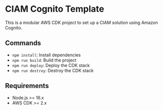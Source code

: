 # CIAM Cognito Template

This is a modular AWS CDK project to set up a CIAM solution using Amazon Cognito.

## Commands

- `npm install`: Install dependencies
- `npm run build`: Build the project
- `npm run deploy`: Deploy the CDK stack
- `npm run destroy`: Destroy the CDK stack

## Requirements

- Node.js >= 16.x
- AWS CDK >= 2.x
